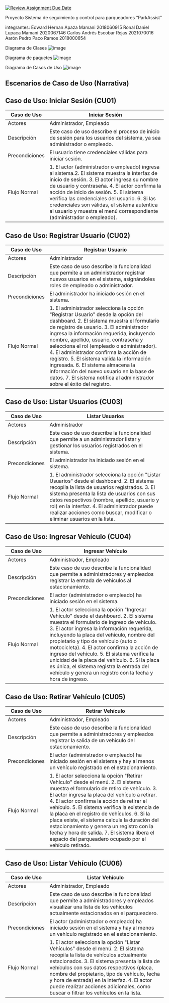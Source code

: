 [![Review Assignment Due Date](https://classroom.github.com/assets/deadline-readme-button-24ddc0f5d75046c5622901739e7c5dd533143b0c8e959d652212380cedb1ea36.svg)](https://classroom.github.com/a/hdquHjtS)

Proyecto Sistema de seguimiento y control para parqueadores “ParkAssist”

integrantes: 
Edward Hernan Apaza Mamani 2018060915
Ronal Daniel Lupaca Mamani 2020067146
Carlos Andrés Escobar Rejas 2021070016
Aarón Pedro Paco Ramos 2018000654



Diagrama de Clases
![image](https://github.com/UPT-FAING-EPIS/proyecto-si784-2024-i-u1-cps_apaza_paco_lupaca_escobar/assets/103132465/b2549729-1d57-4831-99a4-e9511681d963)


Diagrama de paquetes
![image](https://github.com/UPT-FAING-EPIS/proyecto-si784-2024-i-u1-cps_apaza_paco_lupaca_escobar/assets/103132465/31a0b152-2f4e-48f6-a2e7-d49c2cb50fff)

Diagrama de Casos de Uso
![image](https://github.com/UPT-FAING-EPIS/proyecto-si784-2024-i-u1-cps_apaza_paco_lupaca_escobar/assets/103132465/be013e26-495c-45ff-a100-fe38fa2c6165)



## Escenarios de Caso de Uso (Narrativa)

## Caso de Uso: Iniciar Sesión (CU01)

| Caso de Uso | Iniciar Sesión |
| --- | --- |
| Actores | Administrador, Empleado |
| Descripción | Este caso de uso describe el proceso de inicio de sesión para los usuarios del sistema, ya sea administrador o empleado. |
| Precondiciones | El usuario tiene credenciales válidas para iniciar sesión. |
| Flujo Normal | 1. El actor (administrador o empleado) ingresa al sistema.2. El sistema muestra la interfaz de inicio de sesión. 3. El actor ingresa su nombre de usuario y contraseña. 4. El actor confirma la acción de inicio de sesión. 5. El sistema verifica las credenciales del usuario. 6. Si las credenciales son válidas, el sistema autentica al usuario y muestra el menú correspondiente (administrador o empleado).|

## Caso de Uso: Registrar Usuario (CU02)

| Caso de Uso | Registrar Usuario |
| --- | --- |
| Actores | Administrador |
| Descripción | Este caso de uso describe la funcionalidad que permite a un administrador registrar nuevos usuarios en el sistema, asignándoles roles de empleado o administrador. |
| Precondiciones | El administrador ha iniciado sesión en el sistema. |
| Flujo Normal | 1. El administrador selecciona la opción "Registrar Usuario" desde la opción del dashboard. 2. El sistema muestra el formulario de registro de usuario. 3. El administrador ingresa la información requerida, incluyendo nombre, apellido, usuario, contraseña y selecciona el rol (empleado o administrador). 4. El administrador confirma la acción de registro. 5. El sistema valida la información ingresada. 6. El sistema almacena la información del nuevo usuario en la base de datos. 7. El sistema notifica al administrador sobre el éxito del registro. |

## Caso de Uso: Listar Usuarios (CU03)

| Caso de Uso | Listar Usuarios |
| --- | --- |
| Actores | Administrador |
| Descripción | Este caso de uso describe la funcionalidad que permite a un administrador listar y gestionar los usuarios registrados en el sistema. |
| Precondiciones | El administrador ha iniciado sesión en el sistema. |
| Flujo Normal | 1. El administrador selecciona la opción "Listar Usuarios" desde el dashboard. 2. El sistema recopila la lista de usuarios registrados. 3. El sistema presenta la lista de usuarios con sus datos respectivos (nombre, apellido, usuario y rol) en la interfaz. 4. El administrador puede realizar acciones como buscar, modificar o eliminar usuarios en la lista. |

## Caso de Uso: Ingresar Vehículo (CU04)

| Caso de Uso | Ingresar Vehículo |
| --- | --- |
| Actores | Administrador, Empleado |
| Descripción | Este caso de uso describe la funcionalidad que permite a administradores y empleados registrar la entrada de vehículos al estacionamiento. |
| Precondiciones | El actor (administrador o empleado) ha iniciado sesión en el sistema. |
| Flujo Normal | 1. El actor selecciona la opción "Ingresar Vehículo" desde el dashboard. 2. El sistema muestra el formulario de ingreso de vehículo. 3. El actor ingresa la información requerida, incluyendo la placa del vehículo, nombre del propietario y tipo de vehículo (auto o motocicleta). 4. El actor confirma la acción de ingreso del vehículo. 5. El sistema verifica la unicidad de la placa del vehículo. 6. Si la placa es única, el sistema registra la entrada del vehículo y genera un registro con la fecha y hora de ingreso. |

## Caso de Uso: Retirar Vehículo (CU05)

| Caso de Uso | Retirar Vehículo |
| --- | --- |
| Actores | Administrador, Empleado |
| Descripción | Este caso de uso describe la funcionalidad que permite a administradores y empleados registrar la salida de un vehículo del estacionamiento. |
| Precondiciones | El actor (administrador o empleado) ha iniciado sesión en el sistema y hay al menos un vehículo registrado en el estacionamiento. |
| Flujo Normal | 1. El actor selecciona la opción "Retirar Vehículo" desde el menú. 2. El sistema muestra el formulario de retiro de vehículo. 3. El actor ingresa la placa del vehículo a retirar. 4. El actor confirma la acción de retirar el vehículo. 5. El sistema verifica la existencia de la placa en el registro de vehículos. 6. Si la placa existe, el sistema calcula la duración del estacionamiento y genera un registro con la fecha y hora de salida. 7. El sistema libera el espacio del parqueadero ocupado por el vehículo retirado. |

## Caso de Uso: Listar Vehículo (CU06)

| Caso de Uso | Listar Vehículo |
| --- | --- |
| Actores | Administrador, Empleado |
| Descripción | Este caso de uso describe la funcionalidad que permite a administradores y empleados visualizar una lista de los vehículos actualmente estacionados en el parqueadero. |
| Precondiciones | El actor (administrador o empleado) ha iniciado sesión en el sistema y hay al menos un vehículo registrado en el estacionamiento. |
| Flujo Normal |  1. El actor selecciona la opción "Listar Vehículos" desde el menú. 2. El sistema recopila la lista de vehículos actualmente estacionados. 3. El sistema presenta la lista de vehículos con sus datos respectivos (placa, nombre del propietario, tipo de vehículo, fecha y hora de entrada) en la interfaz. 4. El actor puede realizar acciones adicionales, como buscar o filtrar los vehículos en la lista. |
